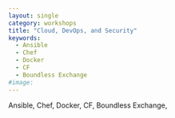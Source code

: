 ```yaml
---
layout: single
category: workshops
title: "Cloud, DevOps, and Security"
keywords:
  - Ansible
  - Chef
  - Docker
  - CF
  - Boundless Exchange
#image: 
---
```

Ansible, Chef, Docker, CF, Boundless Exchange,
